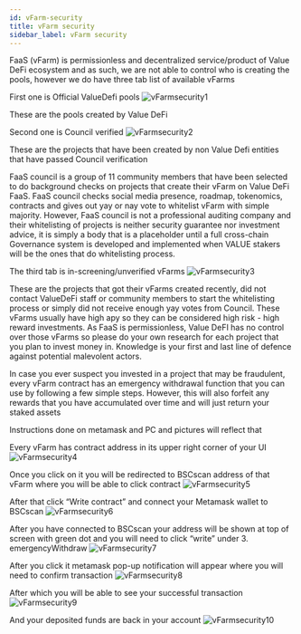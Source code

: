 ```yaml
---
id: vFarm-security
title: vFarm security
sidebar_label: vFarm security
---
```


FaaS (vFarm) is permissionless and decentralized service/product of Value DeFi ecosystem and as such, we are not able to control who is creating the pools, however we do have three tab list of available vFarms 

First one is Official ValueDefi pools
![vFarmsecurity1](img/vFarmsecurity1.png)

These are the pools created by Value DeFi

Second one is Council verified
![vFarmsecurity2](img/vFarmsecurity2.png)

These are the projects that have been created by non Value Defi entities that have passed Council verification

FaaS council is a group of 11 community members that have been selected to do background checks on projects that create their vFarm on Value DeFi FaaS.
FaaS council checks social media presence, roadmap, tokenomics, contracts and gives out yay or nay vote to whitelist vFarm with simple majority.
However, FaaS council is not a professional auditing company and their whitelisting of projects is neither security guarantee nor investment advice, 
it is simply a body that is a placeholder until a full cross-chain Governance system is developed and implemented when VALUE stakers 
will be the ones that do whitelisting process.

The third tab is in-screening/unverified vFarms
![vFarmsecurity3](img/vFarmsecurity3.png)

These are the projects that got their vFarms created recently, did not contact ValueDeFi staff or community members to start the whitelisting process
or simply did not receive enough yay votes from Council. These vFarms usually have high apy so they can be considered high risk - high reward investments.
As FaaS is permissionless, Value DeFI has no control over those vFarms so please do your own research for each project that you plan to invest money in. 
Knowledge is your first and last line of defence against potential malevolent actors.

In case you ever suspect you invested in a project that may be fraudulent, every vFarm contract has an emergency withdrawal function
that you can use by following a few simple steps. However, this will also forfeit any rewards that you have accumulated over time and will just return your staked assets

Instructions done on metamask and PC and pictures will reflect that

Every vFarm has contract address in its upper right corner of your UI
![vFarmsecurity4](img/vFarmsecurity4.png)

Once you click on it you will be redirected to BSCscan address of that vFarm where you will be able to click contract 
![vFarmsecurity5](img/vFarmsecurity5.png)

After that click “Write contract” and connect your Metamask wallet to BSCscan
![vFarmsecurity6](img/vFarmsecurity6.png)

After you have connected to BSCscan your address will be shown at top of screen with green dot and you will need to click “write” under 3. emergencyWithdraw
![vFarmsecurity7](img/vFarmsecurity7.png)

After you click it metamask pop-up notification will appear where you will need to confirm transaction
![vFarmsecurity8](img/vFarmsecurity8.png)

After which you will be able to see your successful transaction
![vFarmsecurity9](img/vFarmsecurity9.png)

And your deposited funds are back in your account
![vFarmsecurity10](img/vFarmsecurity10.png)
